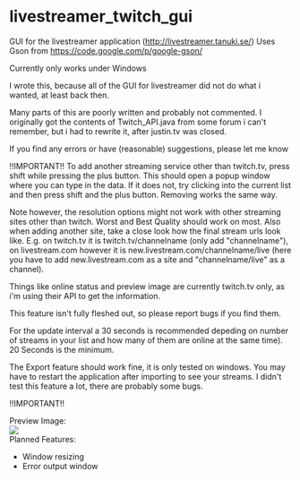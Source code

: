 livestreamer_twitch_gui
=======================
GUI for the livestreamer application (http://livestreamer.tanuki.se/)
Uses Gson from https://code.google.com/p/google-gson/

Currently only works under Windows

I wrote this, because all of the GUI for livestreamer did not do what i wanted, at least back then.

Many parts of this are poorly written and probably not commented.
I originally got the contents of Twitch_API.java from some forum i can't remember, 
but i had to rewrite it, after justin.tv was closed.

If you find any errors or have (reasonable) suggestions, please let me know

!!IMPORTANT!!
To add another streaming service other than twitch.tv, press shift while pressing the plus button.
This should open a popup window where you can type in the data. If it does not, try clicking into the current list and then press shift and the plus button. Removing works the same way.

Note however, the resolution options might not work with other streaming sites other than twitch. Worst and Best Quality should work on most. Also when adding another site, take a close look how the final stream urls look like.
E.g. on twitch.tv it is twitch.tv/channelname (only add "channelname"), on livestream.com however it is new.livestream.com/channelname/live (here you have to add new.livestream.com as a site and "channelname/live" as a channel).

Things like online status and preview image are currently twitch.tv only, as i'm using their API to get the information.

This feature isn't fully fleshed out, so please report bugs if you find them.

For the update interval a 30 seconds is recommended depeding on number of streams in your list and how many of them are online at the same time). 20 Seconds is the minimum.

The Export feature should work fine, it is only tested on windows.
You may have to restart the application after importing to see your streams. I didn't test this feature a lot, there are probably some bugs.

!!IMPORTANT!!

Preview Image:<br>
<img width="auto" height="auto" src="https://github.com/westerwave/livestreamer_twitch_gui/blob/master/preview.png"></img>
<br>
Planned Features:<br>
- Window resizing
- Error output window
